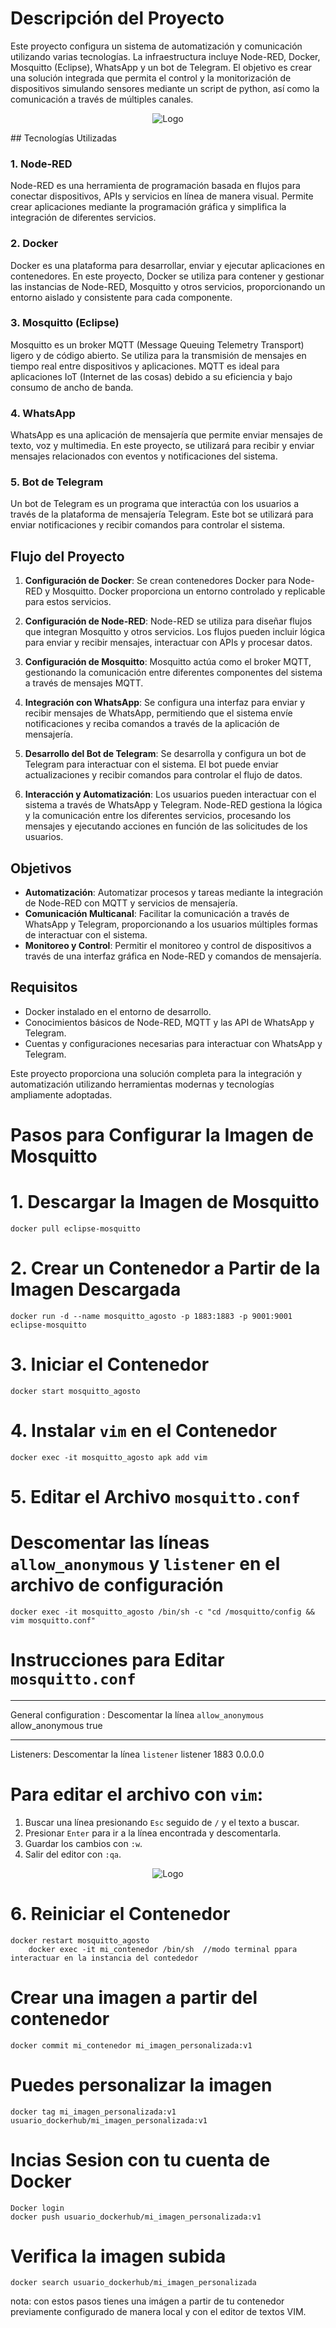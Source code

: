 # Descripción del Proyecto

Este proyecto configura un sistema de automatización y comunicación utilizando varias tecnologías. La infraestructura incluye Node-RED, Docker, Mosquitto (Eclipse), WhatsApp y un bot de Telegram. El objetivo es crear una solución integrada que permita el control y la monitorización de dispositivos simulando sensores mediante un script de python, así como la comunicación a través de múltiples canales.
<p align="center">
  <img src="images/node_red_configuration.png" alt="Logo">
</p>
## Tecnologías Utilizadas

### 1. Node-RED

Node-RED es una herramienta de programación basada en flujos para conectar dispositivos, APIs y servicios en línea de manera visual. Permite crear aplicaciones mediante la programación gráfica y simplifica la integración de diferentes servicios.

### 2. Docker

Docker es una plataforma para desarrollar, enviar y ejecutar aplicaciones en contenedores. En este proyecto, Docker se utiliza para contener y gestionar las instancias de Node-RED, Mosquitto y otros servicios, proporcionando un entorno aislado y consistente para cada componente.

### 3. Mosquitto (Eclipse)

Mosquitto es un broker MQTT (Message Queuing Telemetry Transport) ligero y de código abierto. Se utiliza para la transmisión de mensajes en tiempo real entre dispositivos y aplicaciones. MQTT es ideal para aplicaciones IoT (Internet de las cosas) debido a su eficiencia y bajo consumo de ancho de banda.

### 4. WhatsApp

WhatsApp es una aplicación de mensajería que permite enviar mensajes de texto, voz y multimedia. En este proyecto, se utilizará para recibir y enviar mensajes relacionados con eventos y notificaciones del sistema.

### 5. Bot de Telegram

Un bot de Telegram es un programa que interactúa con los usuarios a través de la plataforma de mensajería Telegram. Este bot se utilizará para enviar notificaciones y recibir comandos para controlar el sistema.

## Flujo del Proyecto

1. **Configuración de Docker**: Se crean contenedores Docker para Node-RED y Mosquitto. Docker proporciona un entorno controlado y replicable para estos servicios.

2. **Configuración de Node-RED**: Node-RED se utiliza para diseñar flujos que integran Mosquitto y otros servicios. Los flujos pueden incluir lógica para enviar y recibir mensajes, interactuar con APIs y procesar datos.

3. **Configuración de Mosquitto**: Mosquitto actúa como el broker MQTT, gestionando la comunicación entre diferentes componentes del sistema a través de mensajes MQTT.

4. **Integración con WhatsApp**: Se configura una interfaz para enviar y recibir mensajes de WhatsApp, permitiendo que el sistema envíe notificaciones y reciba comandos a través de la aplicación de mensajería.

5. **Desarrollo del Bot de Telegram**: Se desarrolla y configura un bot de Telegram para interactuar con el sistema. El bot puede enviar actualizaciones y recibir comandos para controlar el flujo de datos.

6. **Interacción y Automatización**: Los usuarios pueden interactuar con el sistema a través de WhatsApp y Telegram. Node-RED gestiona la lógica y la comunicación entre los diferentes servicios, procesando los mensajes y ejecutando acciones en función de las solicitudes de los usuarios.

## Objetivos

- **Automatización**: Automatizar procesos y tareas mediante la integración de Node-RED con MQTT y servicios de mensajería.
- **Comunicación Multicanal**: Facilitar la comunicación a través de WhatsApp y Telegram, proporcionando a los usuarios múltiples formas de interactuar con el sistema.
- **Monitoreo y Control**: Permitir el monitoreo y control de dispositivos a través de una interfaz gráfica en Node-RED y comandos de mensajería.

## Requisitos

- Docker instalado en el entorno de desarrollo.
- Conocimientos básicos de Node-RED, MQTT y las API de WhatsApp y Telegram.
- Cuentas y configuraciones necesarias para interactuar con WhatsApp y Telegram.

Este proyecto proporciona una solución completa para la integración y automatización utilizando herramientas modernas y tecnologías ampliamente adoptadas.

# Pasos para Configurar la Imagen de Mosquitto

# 1. Descargar la Imagen de Mosquitto
	docker pull eclipse-mosquitto

# 2. Crear un Contenedor a Partir de la Imagen Descargada
	docker run -d --name mosquitto_agosto -p 1883:1883 -p 9001:9001 eclipse-mosquitto

# 3. Iniciar el Contenedor
	docker start mosquitto_agosto

# 4. Instalar `vim` en el Contenedor
	docker exec -it mosquitto_agosto apk add vim

# 5. Editar el Archivo `mosquitto.conf`
# Descomentar las líneas `allow_anonymous` y `listener` en el archivo de configuración
	docker exec -it mosquitto_agosto /bin/sh -c "cd /mosquitto/config && vim mosquitto.conf"

# Instrucciones para Editar `mosquitto.conf`
------------------------------------------------------------------
General configuration : Descomentar la línea `allow_anonymous` 
allow_anonymous true

------------------------------------------------------------------
Listeners: Descomentar la línea `listener` 
listener 1883 0.0.0.0


# Para editar el archivo con `vim`:
1. Buscar una línea presionando `Esc` seguido de `/` y el texto a buscar.
2. Presionar `Enter` para ir a la línea encontrada y descomentarla.
3. Guardar los cambios con `:w`.
4. Salir del editor con `:qa`.
<p align="center">
  <img src="images/buscando_vim.png" alt="Logo" >
</p>


# 6. Reiniciar el Contenedor
	docker restart mosquitto_agosto
        docker exec -it mi_contenedor /bin/sh  //modo terminal ppara interactuar en la instancia del contededor

# Crear una imagen a partir del contenedor
	docker commit mi_contenedor mi_imagen_personalizada:v1
# Puedes personalizar la imagen
	docker tag mi_imagen_personalizada:v1 usuario_dockerhub/mi_imagen_personalizada:v1

# Incias Sesion con tu cuenta de Docker
	Docker login
	docker push usuario_dockerhub/mi_imagen_personalizada:v1
# Verifica la imagen subida 
	docker search usuario_dockerhub/mi_imagen_personalizada

nota: con estos pasos tienes una imágen a partir de tu contenedor previamente configurado de manera local y con el editor de textos VIM.

